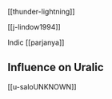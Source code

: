 [[thunder-lightning]]


[[j-lindow1994]]


Indic [[parjanya]]

## Influence on Uralic
[[u-saloUNKNOWN]]
